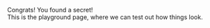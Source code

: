 Congrats! You found a secret!  
This is the playground page, where we can test out how things look.
